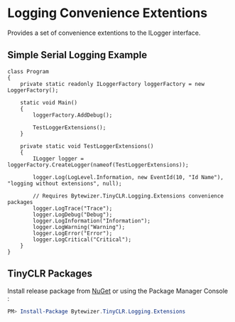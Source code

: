 # Logging Convenience Extentions 

Provides a set of convenience extentions to the ILogger interface.

## Simple Serial Logging Example
```CSharp
class Program
{
    private static readonly ILoggerFactory loggerFactory = new LoggerFactory();

    static void Main()
    {
        loggerFactory.AddDebug();
     
        TestLoggerExtensions();
    }

    private static void TestLoggerExtensions()
    {
        ILogger logger = loggerFactory.CreateLogger(nameof(TestLoggerExtensions));

        logger.Log(LogLevel.Information, new EventId(10, "Id Name"), "logging without extensions", null);

        // Requires Bytewizer.TinyCLR.Logging.Extensions convenience packages
        logger.LogTrace("Trace");
        logger.LogDebug("Debug");
        logger.LogInformation("Information");
        logger.LogWarning("Warning");
        logger.LogError("Error");
        logger.LogCritical("Critical");
    }
}
```

## TinyCLR Packages
Install release package from [NuGet](https://www.nuget.org/packages?q=bytewizer.tinyclr) or using the Package Manager Console :
```powershell
PM> Install-Package Bytewizer.TinyCLR.Logging.Extensions
```
